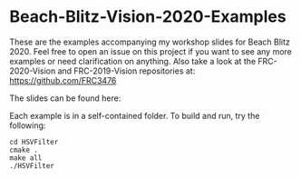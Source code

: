 # Beach-Blitz-Vision-2020-Examples

These are the examples accompanying my workshop slides for Beach Blitz 2020. Feel free to open an issue on this project if you want to see any more examples or need clarification on anything. Also take a look at the FRC-2020-Vision and FRC-2019-Vision repositories at: https://github.com/FRC3476

The slides can be found here: 

Each example is in a self-contained folder. To build and run, try the following:

```
cd HSVFilter
cmake .
make all 
./HSVFilter
```
